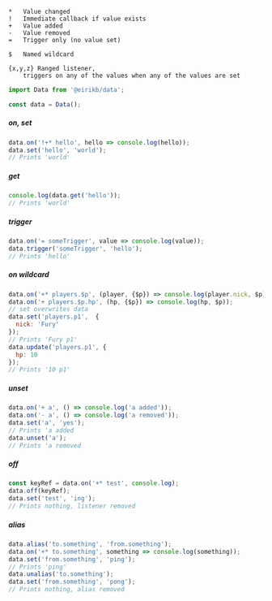 ```
*   Value changed
!   Immediate callback if value exists
+   Value added
-   Value removed
=   Trigger only (no value set)

$   Named wildcard

{x,y,z} Ranged listener,
    triggers on any of the values when any of the values are set
```


```JavaScript
import Data from '@eirikb/data';

const data = Data();
  ```
  
##### on, set
```JavaScript
data.on('!+* hello', hello => console.log(hello));
data.set('hello', 'world');
// Prints 'world'
```

##### get
```JavaScript
console.log(data.get('hello'));
// Prints 'world'
```

##### trigger
```JavaScript
data.on('= someTrigger', value => console.log(value));
data.trigger('someTrigger', 'hello');
// Prints 'hello'
```

##### on wildcard
```JavaScript
data.on('+* players.$p', (player, {$p}) => console.log(player.nick, $p));
data.on('+ players.$p.hp', (hp, {$p}) => console.log(hp, $p));
// set overwrites data
data.set('players.p1',  {
  nick: 'Fury'
});
// Prints 'Fury p1'
data.update('players.p1', {
  hp: 10
});
// Prints '10 p1'
```

##### unset
```JavaScript
data.on('+ a', () => console.log('a added'));
data.on('- a', () => console.log('a removed'));
data.set('a', 'yes');
// Prints 'a added
data.unset('a');
// Prints 'a removed
```

##### off
```JavaScript
const keyRef = data.on('+* test', console.log);
data.off(keyRef);
data.set('test', 'ing');
// Prints nothing, listener removed
```

##### alias
```JavaScript
data.alias('to.something', 'from.something');
data.on('+* to.something', something => console.log(something));
data.set('from.something', 'ping');
// Prints 'ping'
data.unalias('to.something');
data.set('from.something', 'pong');
// Prints nothing, alias removed
```
